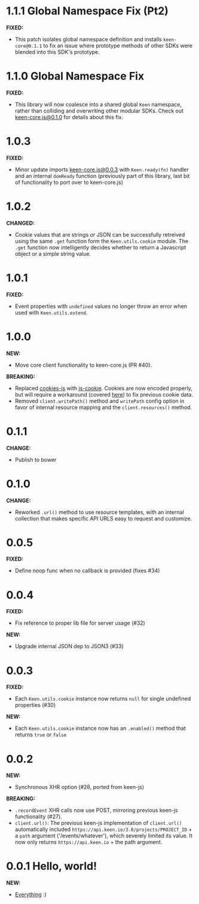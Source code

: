 <!--
<a name="{version}"></a>
# {version}
**FIXED:**
**NEW:**
**BREAKING:**
**CHANGE:**
-->
<a name="1.1.1"></a>
# 1.1.1 Global Namespace Fix (Pt2)

**FIXED:**
* This patch isolates global namespace definition and installs `keen-core@0.1.1` to fix an issue where prototype methods of other SDKs were blended into this SDK's prototype.


<a name="1.1.0"></a>
# 1.1.0 Global Namespace Fix

**FIXED:**
* This library will now coalesce into a shared global `Keen` namespace, rather than colliding and overwriting other modular SDKs. Check out [keen-core.js@0.1.0](https://github.com/keen/keen-core.js/blob/master/CHANGELOG.md#010-manage-modular-namespace) for details about this fix.


<a name="1.0.3"></a>
# 1.0.3

**FIXED:**

* Minor update imports keen-core.js@0.0.3 with `Keen.ready(fn)` handler and an internal `domReady` function (previously part of this library, last bit of functionality to port over to keen-core.js)


<a name="1.0.2"></a>
# 1.0.2

**CHANGED:**
* Cookie values that are strings *or* JSON can be successfully retreived using the same `.get` function form the `Keen.utils.cookie` module. The `.get` function now intelligently decides whether to return a Javascript object or a simple string value.

<a name="1.0.1"></a>
# 1.0.1

**FIXED:**
* Event properties with `undefined` values no longer throw an error when used with `Keen.utils.extend`.


<a name="1.0.0"></a>
# 1.0.0

**NEW:**
* Move core client functionality to keen-core.js (PR #40).

**BREAKING:**
* Replaced [cookies-js](https://github.com/ScottHamper/Cookies) with [js-cookie](https://github.com/js-cookie/js-cookie). Cookies are now encoded properly, but will require a workaround (covered [here](./README.md#cookie-migration)) to fix previous cookie data.
* Removed `client.writePath()` method and `writePath` config option in favor of internal resource mapping and the `client.resources()` method.


<a name="0.1.1"></a>
# 0.1.1

**CHANGE:**
* Publish to bower


<a name="0.1.0"></a>
# 0.1.0

**CHANGE:**
* Reworked `.url()` method to use resource templates, with an internal collection that makes specific API URLS easy to request and customize.


<a name="0.0.5"></a>
# 0.0.5

**FIXED:**
* Define noop func when no callback is provided (fixes #34)


<a name="0.0.4"></a>
# 0.0.4

**FIXED:**
* Fix reference to proper lib file for server usage (#32)

**NEW:**
* Upgrade internal JSON dep to JSON3 (#33)


<a name="0.0.3"></a>
# 0.0.3

**FIXED:**
* Each `Keen.utils.cookie` instance now returns `null` for single undefined properties (#30)

**NEW:**
* Each `Keen.utils.cookie` instance now has an `.enabled()` method that returns `true` or `false`


<a name="0.0.2"></a>
# 0.0.2

**NEW:**
* Synchronous XHR option (#28, ported from keen-js)

**BREAKING:**
* `.recordEvent` XHR calls now use POST, mirroring previous keen-js functionality (#27).
* `client.url()`: The previous keen-js implementation of `client.url()` automatically included `https://api.keen.io/3.0/projects/PROJECT_ID` + a `path` argument ('/events/whatever'), which severely limited its value. It now only returns `https://api.keen.io` + the path argument.


<a name="0.0.1"></a>
# 0.0.1 Hello, world!

**NEW:**
* [Everything](./README.md) :)
